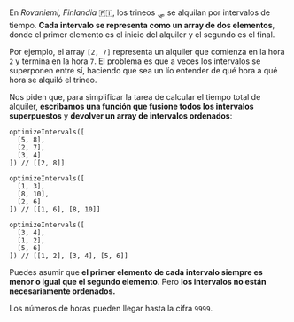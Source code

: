 En _Rovaniemi, Finlandia_ 🇫🇮, los trineos 🛷 se alquilan por intervalos de tiempo. **Cada intervalo se representa como un array de dos elementos**, donde el primer elemento es el inicio del alquiler y el segundo es el final.

Por ejemplo, el array `[2, 7]` representa un alquiler que comienza en la hora `2` y termina en la hora `7`. El problema es que a veces los intervalos se superponen entre sí, haciendo que sea un lío entender de qué hora a qué hora se alquiló el trineo.

Nos piden que, para simplificar la tarea de calcular el tiempo total de alquiler, **escribamos una función que fusione todos los intervalos superpuestos** y **devolver un array de intervalos ordenados**:

    optimizeIntervals([
      [5, 8],
      [2, 7],
      [3, 4]
    ]) // [[2, 8]]
    
    optimizeIntervals([
      [1, 3],
      [8, 10],
      [2, 6]
    ]) // [[1, 6], [8, 10]]
    
    optimizeIntervals([
      [3, 4],
      [1, 2],
      [5, 6]
    ]) // [[1, 2], [3, 4], [5, 6]]
    

Puedes asumir que **el primer elemento de cada intervalo siempre es menor o igual que el segundo elemento**. Pero **los intervalos no están necesariamente ordenados.**

Los números de horas pueden llegar hasta la cifra `9999`.